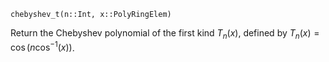 ```
chebyshev_t(n::Int, x::PolyRingElem)
```

Return the Chebyshev polynomial of the first kind $T_n(x)$, defined by $T_n(x) = \cos(n \cos^{-1}(x))$.
